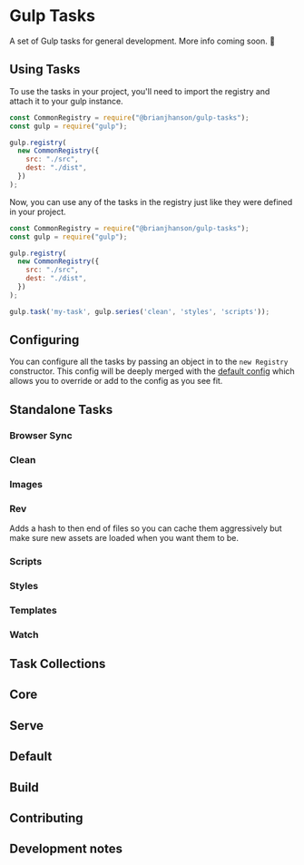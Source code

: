 # Gulp Tasks

A set of Gulp tasks for general development. More info coming soon. 🤞

## Using Tasks

To use the tasks in your project, you'll need to import the registry and attach it to your gulp instance.

```js
const CommonRegistry = require("@brianjhanson/gulp-tasks");
const gulp = require("gulp");

gulp.registry(
  new CommonRegistry({
    src: "./src",
    dest: "./dist",
  })
);
```

Now, you can use any of the tasks in the registry just like they were defined in your project.

```js
const CommonRegistry = require("@brianjhanson/gulp-tasks");
const gulp = require("gulp");

gulp.registry(
  new CommonRegistry({
    src: "./src",
    dest: "./dist",
  })
);

gulp.task('my-task', gulp.series('clean', 'styles', 'scripts'));
```

## Configuring

You can configure all the tasks by passing an object in to the `new Registry` constructor. This config will be deeply merged with the [default config]() which allows you to override or add to the config as you see fit.

## Standalone Tasks

### Browser Sync

### Clean

### Images

### Rev
Adds a hash to then end of files so you can cache them aggressively but make sure new assets are loaded when you want them to be.

### Scripts

### Styles

### Templates

### Watch

## Task Collections

## Core

## Serve

## Default

## Build


## Contributing

## Development notes
